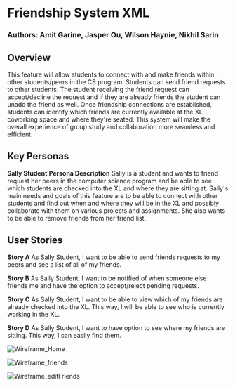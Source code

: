 # Friendship System XML

### Authors: Amit Garine, Jasper Ou, Wilson Haynie, Nikhil Sarin

## Overview

This feature will allow students to connect with and make friends within other students/peers in the CS program. Students can send friend requests to other students. The student receiving the friend request can accept/decline the request and if they are already friends the student can unadd the friend as well. Once friendship connections are established, students can identify which friends are currently available at the XL coworking space and where they're seated. This system will make the overall experience of group study and collaboration more seamless and efficient.

## Key Personas

**Sally Student**
**Persona Description** Sally is a student and wants to friend request her peers in the computer science program and be able to see which students are checked into the XL and where they are sitting at. Sally's main needs and goals of this feature are to be able to connect with other students and find out when and where they will be in the XL and possibly collaborate with them on various projects and assignments. She also wants to be able to remove friends from her friend list.

## User Stories

**Story A**
As Sally Student, I want to be able to send friends requests to my peers and see a list of all of my friends.

**Story B**
As Sally Student, I want to be notified of when someone else friends me and have the option to accept/reject pending requests.

**Story C**
As Sally Student, I want to be able to view which of my friends are already checked into the XL. This way, I will be able to see who is currently working in the XL.

**Story D**
As Sally Student, I want to have option to see where my friends are sitting. This way, I can easily find them.

![Wireframe_Home](wireframe0.png)

![Wireframe_friends](wireframe1.png)

![Wireframe_editFriends](wireframe2.png)
